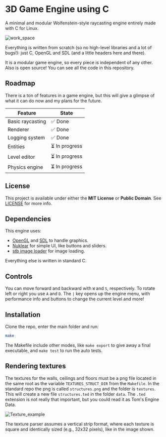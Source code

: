 # 3D Game Engine using C

A minimal and modular Wolfenstein-style raycasting engine entirely made with C for Linux.

![work_space](screenshots/work_space.png)

Everything is written from scratch (so no high-level libraries and a lot of bugs!): just C, OpenGL and SDL (and a little headers here and there).

It is a modular game engine, so every piece is independent of any other. Also is open source! You can see all the code in this repository.

## Roadmap

There is a ton of features in a game engine, but this will give a glimpse of what it can do now and my plans for the future.

| Feature | State |
| --- | --- |
| Basic raycasting | :white_check_mark: Done |
| Renderer | :white_check_mark: Done |
| Logging system | :white_check_mark: Done |
| Entities | :hourglass_flowing_sand: In progress |
| Level editor | :hourglass_flowing_sand: In progress |
| Physics engine | :hourglass_flowing_sand: In progress |

## License

This project is available under either the **MIT License** or **Public Domain**. See [LICENSE](LICENSE) for more info.

## Dependencies

This engine uses:

- [OpenGL](https://www.opengl.org/) and [SDL](https://www.libsdl.org/) to handle graphics. 
- [Nuklear](https://github.com/Immediate-Mode-UI/Nuklear) for simple UI, like buttons and sliders.
- [stb image loader](https://github.com/nothings/stb) for image loading.

Everything else is written in standard C.

## Controls

You can move forward and backward with `W` and `S`, respectively. To rotate left or right you use `A` and `D`. The `|` key opens up the engine menu, with performance info and buttons to change the current level and more!

## Installation

Clone the repo, enter the main folder and run:

```bash
make
```

The Makefile include other modes, like `make export` to give away a final executable, and `make test` to run the auto tests.

## Rendering textures

The textures for the walls, ceilings and floors must be a png file located in the same root as the variable `TEXTURES_STRUCT_DIR` from the `Makefile`. In the standard repo the png is called `structures.png` and the folder is `textures`. This will create a new file `structures.ted` in the folder `data`. The `.ted` extension is not really that important, but you could read it as Tom's Engine Data.

![Texture_example](screenshots/texture_example.png)

The texture parser assumes a vertical strip format, where each texture is square and identically sized (e.g., 32x32 pixels), like in the image shown.
